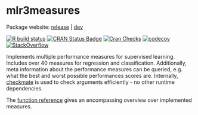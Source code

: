 # mlr3measures

Package website: [release](https://mlr3measures.mlr-org.com/) | [dev](https://mlr3measures.mlr-org.com/dev)

[![R build status](https://github.com/mlr-org/mlr3measures/workflows/R-CMD-check/badge.svg)](https://github.com/mlr-org/mlr3measures/actions)
[![CRAN Status Badge](https://www.r-pkg.org/badges/version-ago/mlr3measures)](https://cran.r-project.org/package=mlr3measures)
[![Cran Checks](https://cranchecks.info/badges/worst/mlr3measures)](https://cran.r-project.org/web/checks/check_results_mlr3measures.html)
[![codecov](https://codecov.io/gh/mlr-org/mlr3measures/branch/master/graph/badge.svg)](https://codecov.io/gh/mlr-org/mlr3measures)
[![StackOverflow](https://img.shields.io/badge/stackoverflow-mlr3-orange.svg)](https://stackoverflow.com/questions/tagged/mlr3)

Implements multiple performance measures for supervised learning.
Includes over 40 measures for regression and classification.
Additionally, meta information about the performance measures can be queried, e.g. what the best and worst possible performances scores are.
Internally, [checkmate](https://CRAN.R-project.org/package=checkmate) is used to check arguments efficiently - no other runtime dependencies.

The [function reference](https://mlr3measures.mlr-org.com/reference/index.html) gives an encompassing overview over implemented measures.

